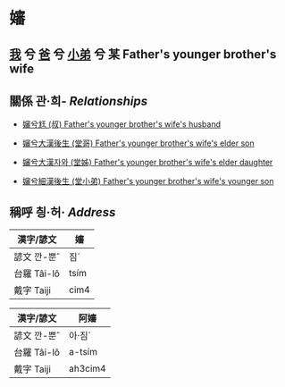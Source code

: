 # 嬸
## [我](member1.md) 兮 [爸](member2.md) 兮 [小弟](member11.md) 兮 某 Father's younger brother's wife

## 關係 관·희- _Relationships_

- [嬸兮尪 (叔) Father's younger brother's wife's husband](member11.md)

- [嬸兮大漢後生 (堂哥) Father's younger brother's wife's elder son](member73.md)

- [嬸兮大漢자와 (堂姊) Father's younger brother's wife's elder daughter](member74.md)

- [嬸兮細漢後生 (堂小弟) Father's younger brother's wife's younger son](member75.md)



## 稱呼 칑·허· _Address_

漢字/諺文 | 嬸
--- | ---
諺文 깐-뿐ˆ | 짐ˊ
台羅 Tâi-lô | tsím
戴字 Taiji | cim4


漢字/諺文 | 阿嬸
--- | ---
諺文 깐-뿐ˆ | 아·짐ˊ
台羅 Tâi-lô | a-tsím
戴字 Taiji | ah3cim4


